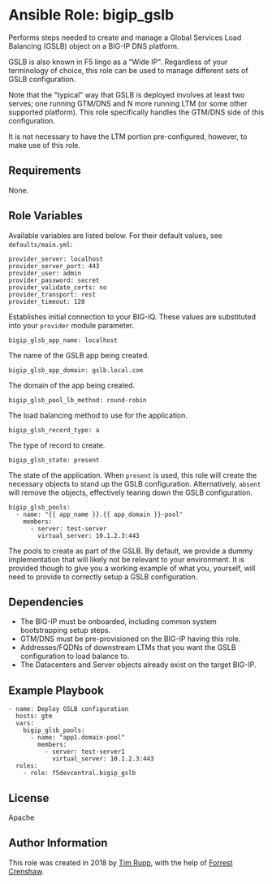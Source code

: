 # Ansible Role: bigip_gslb

Performs steps needed to create and manage a Global Services Load Balancing (GSLB) object
on a BIG-IP DNS platform.

GSLB is also known in F5 lingo as a "Wide IP". Regardless of your terminology of choice,
this role can be used to manage different sets of GSLB configuration.

Note that the "typical" way that GSLB is deployed involves at least two serves; one running
GTM/DNS and N more running LTM (or some other supported platform). This role specifically
handles the GTM/DNS side of this configuration.

It is not necessary to have the LTM portion pre-configured, however, to make use of this
role.

## Requirements

None.

## Role Variables

Available variables are listed below. For their default values, see `defaults/main.yml`:

    provider_server: localhost
    provider_server_port: 443
    provider_user: admin
    provider_password: secret
    provider_validate_certs: no
    provider_transport: rest
    provider_timeout: 120

Establishes initial connection to your BIG-IQ. These values are substituted into
your ``provider`` module parameter.

    bigip_glsb_app_name: localhost

The name of the GSLB app being created.

    bigip_glsb_app_domain: gslb.local.com

The domain of the app being created.

    bigip_glsb_pool_lb_method: round-robin

The load balancing method to use for the application.

    bigip_glsb_record_type: a

The type of record to create.

    bigip_glsb_state: present

The state of the application. When ``present`` is used, this role will create the necessary
objects to stand up the GSLB configuration. Alternatively, ``absent`` will remove the
objects, effectively tearing down the GSLB configuration.

    bigip_glsb_pools:
      - name: "{{ app_name }}.{{ app_domain }}-pool"
        members:
          - server: test-server
            virtual_server: 10.1.2.3:443

The pools to create as part of the GSLB. By default, we provide a dummy implementation that
will likely not be relevant to your environment. It is provided though to give you a working
example of what you, yourself, will need to provide to correctly setup a GSLB configuration.

## Dependencies

* The BIG-IP must be onboarded, including common system bootstrapping setup steps.
* GTM/DNS must be pre-provisioned on the BIG-IP having this role.
* Addresses/FQDNs of downstream LTMs that you want the GSLB configuration to load balance to.
* The Datacenters and Server objects already exist on the target BIG-IP.

## Example Playbook

    - name: Deploy GSLB configuration
      hosts: gtm
      vars:
        bigip_glsb_pools:
          - name: "app1.domain-pool"
            members:
              - server: test-server1
                virtual_server: 10.1.2.3:443
      roles:
        - role: f5devcentral.bigip_gslb

## License

Apache

## Author Information

This role was created in 2018 by [Tim Rupp](https://github.com/caphrim007), with the help of
[Forrest Crenshaw](https://github.com/focrensh).
